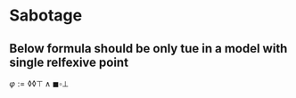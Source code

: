 # Sabotage
## Below formula should be only tue in a model with single relfexive point
$\varphi:=\lozenge\lozenge\top\land\blacksquare\square\bot$